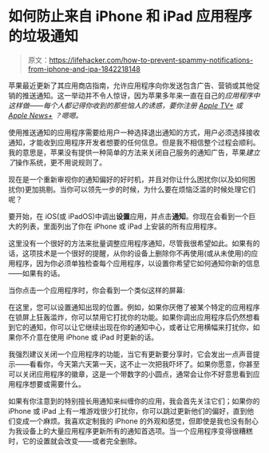 # 如何防止来自 iPhone 和 iPad 应用程序的垃圾通知

> 原文：<https://lifehacker.com/how-to-prevent-spammy-notifications-from-iphone-and-ipa-1842218148>

苹果最近更新了其应用商店指南，允许应用程序向你发送包含广告、营销或其他促销的推送通知。这一举动并不令人惊讶，因为苹果多年来一直在自己的*应用程序中这样做——每个人都记得你收到的那些恼人的诱惑，要你注册 [Apple TV+](https://www.digitaltveurope.com/2019/11/04/exclusive-apple-accused-of-breaking-own-guidelines-with-apple-tv-push-notifications/) 或 [Apple News+](https://www.cnbc.com/2019/04/02/apple-bends-its-app-store-rules-in-services-push-developers-say.html) ？*嗯嗯*。*



使用推送通知的应用程序需要给用户一种选择退出通知的方式，用户必须选择接收通知，才能收到应用程序开发者想要的任何信息。但是我不相信整个过程会顺利。我的意思是，苹果没有提供一种简单的方法来关闭自己服务的通知广告，苹果*建立了*操作系统，更不用说规则了。

现在是一个重新审视你的通知偏好的好时机，并且对你让什么困扰你(以及如何困扰你)更加挑剔。当你可以领先一步的时候，为什么要在烦恼泛滥的时候处理它们呢？

要开始，在 iOS(或 iPadOS)中调出**设置**应用，并点击**通知**。你现在会看到一个巨大的列表，里面列出了你在 iPhone 或 iPad 上安装的所有应用程序。

这里没有一个很好的方法来批量调整应用程序通知，尽管我很希望如此。如果有的话，这项技术是一个很好的提醒，从你的设备上删除你不再使用(或从未使用)的应用程序，因为你必须单独检查每个应用程序，以设置你希望它如何通知你新的信息——如果有的话。

当你点击一个应用程序时，你会看到一个类似这样的屏幕:

在这里，您可以设置通知出现的位置。例如，如果你厌倦了被某个特定的应用程序在锁屏上狂轰滥炸，你可以禁用它打扰你的功能。如果你调出应用程序后仍然想看到它的通知，你可以让它继续出现在你的通知中心，或者让它用横幅来打扰你，如果你不介意在使用 iPhone 或 iPad 时更新的话。

我强烈建议关闭一个应用程序的功能，当它有更新要分享时，它会发出一点声音提示——看看你，今天第六天第一天，这不止一次把我吓坏了。如果你愿意，你甚至可以关闭应用程序的徽章，这是一个带数字的小圆点，通常会让你不好意思看到应用程序想要或需要什么。

如果有你注意到的特别擅长用通知来纠缠你的应用，我会首先关注它们；如果你的 iPhone 或 iPad 上有一堆游戏很少打扰你，你可以跳过更新他们的偏好，直到他们变成一个麻烦。我喜欢定制我的 iPhone 的外观和感觉，但即使是我也没有耐心为我设备上的大量应用程序更新所有的通知首选项。当一个应用程序变得很糟糕时，它的设置就会改变——或者完全删除。